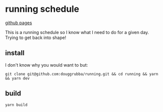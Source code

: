 # running schedule

[github pages](https://douggrubba.github.io/running/)

This is a running schedule so I know what I need to do for a given day. Trying to get back into shape!

## install

I don't know why you would want to but:

`git clone git@github.com:douggrubba/running.git && cd running && yarn && yarn dev`

## build

`yarn build`
